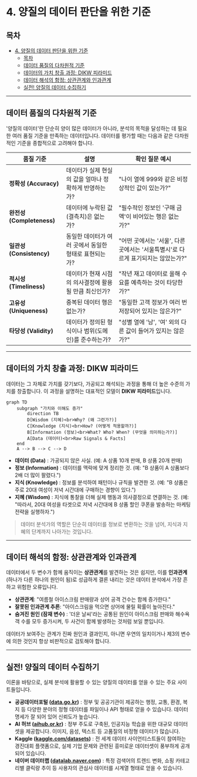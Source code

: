 # 4. 양질의 데이터 판단을 위한 기준

## 목차
- [4. 양질의 데이터 판단을 위한 기준](#4-양질의-데이터-판단을-위한-기준)
  - [목차](#목차)
  - [데이터 품질의 다차원적 기준](#데이터-품질의-다차원적-기준)
  - [데이터의 가치 창출 과정: DIKW 피라미드](#데이터의-가치-창출-과정-dikw-피라미드)
  - [데이터 해석의 함정: 상관관계와 인과관계](#데이터-해석의-함정-상관관계와-인과관계)
  - [실전! 양질의 데이터 수집하기](#실전-양질의-데이터-수집하기)

---

## 데이터 품질의 다차원적 기준

'양질의 데이터'란 단순히 양이 많은 데이터가 아니라, 분석의 목적을 달성하는 데 필요한 여러 품질 기준을 만족하는 데이터입니다. 데이터를 평가할 때는 다음과 같은 다차원적인 기준을 종합적으로 고려해야 합니다.

| 품질 기준 | 설명 | 확인 질문 예시 |
|---|---|---|
| **정확성 (Accuracy)**  | 데이터가 실제 현실의 값을 얼마나 정확하게 반영하는가? | "나이 열에 999와 같은 비정상적인 값이 있는가?" |
| **완전성 (Completeness)**  | 데이터에 누락된 값(결측치)은 없는가? | "필수적인 정보인 '구매 금액'이 비어있는 행은 없는가?" |
| **일관성 (Consistency)**  | 동일한 데이터가 여러 곳에서 동일한 형태로 표현되는가? | "어떤 곳에서는 '서울', 다른 곳에서는 '서울특별시'로 다르게 표기되지는 않았는가?" |
| **적시성 (Timeliness)**  | 데이터가 현재 시점의 의사결정에 활용될 만큼 최신인가? | "작년 재고 데이터로 올해 수요를 예측하는 것이 타당한가?" |
| **고유성 (Uniqueness)**  | 중복된 데이터 행은 없는가? | "동일한 고객 정보가 여러 번 저장되어 있지는 않은가?" |
| **타당성 (Validity)**  | 데이터가 정의된 형식이나 범위(도메인)를 준수하는가? | "성별 열에 '남', '여' 외의 다른 값이 들어가 있지는 않은가?" |

---

## 데이터의 가치 창출 과정: DIKW 피라미드

데이터는 그 자체로 가치를 갖기보다, 가공되고 해석되는 과정을 통해 더 높은 수준의 가치를 창출합니다. 이 과정을 설명하는 대표적인 모델이 **DIKW 피라미드**입니다.

```mermaid
graph TD
    subgraph "가치와 이해도 증가"
        direction TB
        D[Wisdom (지혜)<br>Why? (왜 그런가?)]
        C[Knowledge (지식)<br>How? (어떻게 적용할까?)]
        B[Information (정보)<br>What? Who? When? (무엇을 의미하는가?)]
        A[Data (데이터)<br>Raw Signals & Facts]
    end
    A --> B --> C --> D
```

- **데이터 (Data)** : 가공되지 않은 사실. (예: A 상품 10개 판매, B 상품 20개 판매)
- **정보 (Information)** : 데이터를 맥락에 맞게 정리한 것. (예: "B 상품이 A 상품보다 2배 더 많이 팔렸다.")
- **지식 (Knowledge)** : 정보를 분석하여 패턴이나 규칙을 발견한 것. (예: "B 상품은 주로 20대 여성이 저녁 시간대에 구매하는 경향이 있다.")
- **지혜 (Wisdom)** : 지식에 통찰을 더해 실제 행동과 의사결정으로 연결하는 것. (예: "따라서, 20대 여성을 타겟으로 저녁 시간대에 B 상품 할인 쿠폰을 발송하는 마케팅 전략을 실행하자.")

> 데이터 분석가의 역할은 단순히 데이터를 정보로 변환하는 것을 넘어, 지식과 지혜의 단계까지 나아가는 것입니다.

---

## 데이터 해석의 함정: 상관관계와 인과관계

데이터에서 두 변수가 함께 움직이는 **상관관계**를 발견하는 것은 쉽지만, 이를 **인과관계**(하나가 다른 하나의 원인이 됨)로 성급하게 결론 내리는 것은 데이터 분석에서 가장 흔하고 위험한 오류입니다.

- **상관관계**: "여름철 아이스크림 판매량과 상어 공격 건수는 함께 증가한다."
- **잘못된 인과관계 추론**: "아이스크림을 먹으면 상어에 물릴 확률이 높아진다."
- **숨겨진 원인 (잠재 변수)** : '더운 날씨'라는 공통된 원인이 아이스크림 판매와 해수욕객 수를 모두 증가시켜, 두 사건이 함께 발생하는 것처럼 보일 뿐입니다.

데이터가 보여주는 관계가 진짜 원인과 결과인지, 아니면 우연의 일치이거나 제3의 변수에 의한 것인지 항상 비판적으로 검토해야 합니다.

---

## 실전! 양질의 데이터 수집하기

이론을 바탕으로, 실제 분석에 활용할 수 있는 양질의 데이터를 얻을 수 있는 주요 사이트들입니다.

- **공공데이터포털 ([data.go.kr](https://data.go.kr))** : 정부 및 공공기관이 제공하는 행정, 교통, 환경, 복지 등 다양한 분야의 정형 데이터를 파일이나 API 형태로 얻을 수 있습니다. 데이터 명세가 잘 되어 있어 신뢰도가 높습니다.
- **AI 허브 ([aihub.or.kr](https://aihub.or.kr))** : 정부 주도로 구축된, 인공지능 학습을 위한 대규모 데이터셋을 제공합니다. 이미지, 음성, 텍스트 등 고품질의 비정형 데이터가 많습니다.
- **Kaggle ([kaggle.com/datasets](https://kaggle.com/datasets))** : 전 세계 데이터 사이언티스트들이 참여하는 경진대회 플랫폼으로, 실제 기업 문제와 관련된 흥미로운 데이터셋이 풍부하게 공개되어 있습니다.
- **네이버 데이터랩 ([datalab.naver.com](https://datalab.naver.com))** : 특정 검색어의 트렌드 변화, 쇼핑 카테고리별 클릭량 추이 등 사용자의 관심사 데이터를 시계열 형태로 얻을 수 있습니다.